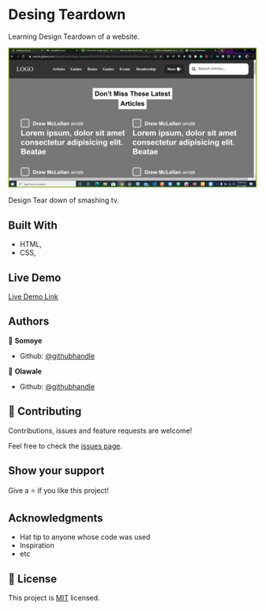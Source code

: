 # Desing Teardown

Learning Design Teardown of a website.

![screenshot](./screenshot.png)

Design Tear down of smashing tv.

## Built With

- HTML,
- CSS,

## Live Demo

[Live Demo Link](https://rawcdn.githack.com/OlawaleJoseph/design-teardown/539a5721ffa1f8dac2d1e5a93c0d7c652b07f2ce/index.html)

## Authors

👤 **Somoye**

- Github: [@githubhandle](https://github.com/somoye123)

👤 **Olawale**

- Github: [@githubhandle](https://github.com/OlawaleJoseph)

## 🤝 Contributing

Contributions, issues and feature requests are welcome!

Feel free to check the [issues page](issues/).

## Show your support

Give a ⭐️ if you like this project!

## Acknowledgments

- Hat tip to anyone whose code was used
- Inspiration
- etc

## 📝 License

This project is [MIT](lic.url) licensed.
